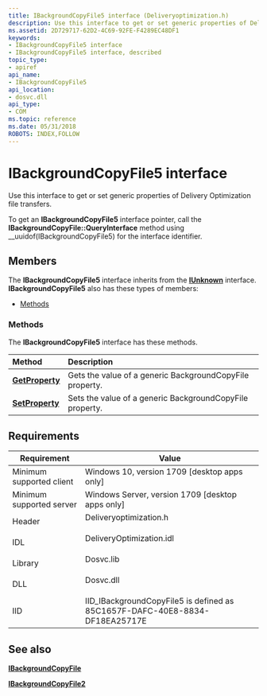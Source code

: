 ```yaml
---
title: IBackgroundCopyFile5 interface (Deliveryoptimization.h)
description: Use this interface to get or set generic properties of Delivery Optimization file transfers.
ms.assetid: 2D729717-62D2-4C69-92FE-F4289EC48DF1
keywords:
- IBackgroundCopyFile5 interface
- IBackgroundCopyFile5 interface, described
topic_type:
- apiref
api_name:
- IBackgroundCopyFile5
api_location:
- dosvc.dll
api_type:
- COM
ms.topic: reference
ms.date: 05/31/2018
ROBOTS: INDEX,FOLLOW
---
```


# IBackgroundCopyFile5 interface

Use this interface to get or set generic properties of Delivery Optimization file transfers.

To get an **IBackgroundCopyFile5** interface pointer, call the **IBackgroundCopyFile::QueryInterface** method using __uuidof(IBackgroundCopyFile5) for the interface identifier.

## Members

The **IBackgroundCopyFile5** interface inherits from the [**IUnknown**](/windows/desktop/api/unknwn/nn-unknwn-iunknown) interface. **IBackgroundCopyFile5** also has these types of members:

-   [Methods](#methods)

### Methods

The **IBackgroundCopyFile5** interface has these methods.



| Method                                                  | Description                                                         |
|:--------------------------------------------------------|:--------------------------------------------------------------------|
| [**GetProperty**](ibackgroundcopyfile5-getproperty.md) | Gets the value of a generic BackgroundCopyFile property.<br/> |
| [**SetProperty**](ibackgroundcopyfile5-setproperty.md) | Sets the value of a generic BackgroundCopyFile property.<br/> |



 

## Requirements



| Requirement | Value |
|-------------------------------------|-----------------------------------------------------------------------------------------------------|
| Minimum supported client<br/> | Windows 10, version 1709 \[desktop apps only\]<br/>                                           |
| Minimum supported server<br/> | Windows Server, version 1709 \[desktop apps only\]<br/>                                       |
| Header<br/>                   | <dl> <dt>Deliveryoptimization.h</dt> </dl>   |
| IDL<br/>                      | <dl> <dt>DeliveryOptimization.idl</dt> </dl> |
| Library<br/>                  | <dl> <dt>Dosvc.lib</dt> </dl>                |
| DLL<br/>                      | <dl> <dt>Dosvc.dll</dt> </dl>                |
| IID<br/>                      | IID_IBackgroundCopyFile5 is defined as 85C1657F-DAFC-40E8-8834-DF18EA25717E<br/>             |



## See also

<dl> <dt>

[**IBackgroundCopyFile**](ibackgroundcopyfile.md)
</dt> <dt>

[**IBackgroundCopyFile2**](ibackgroundcopyfile2.md)
</dt> </dl>

 

